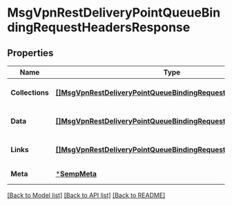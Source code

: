 # MsgVpnRestDeliveryPointQueueBindingRequestHeadersResponse

## Properties
Name | Type | Description | Notes
------------ | ------------- | ------------- | -------------
**Collections** | [**[]MsgVpnRestDeliveryPointQueueBindingRequestHeaderCollections**](MsgVpnRestDeliveryPointQueueBindingRequestHeaderCollections.md) |  | [optional] [default to null]
**Data** | [**[]MsgVpnRestDeliveryPointQueueBindingRequestHeader**](MsgVpnRestDeliveryPointQueueBindingRequestHeader.md) |  | [optional] [default to null]
**Links** | [**[]MsgVpnRestDeliveryPointQueueBindingRequestHeaderLinks**](MsgVpnRestDeliveryPointQueueBindingRequestHeaderLinks.md) |  | [optional] [default to null]
**Meta** | [***SempMeta**](SempMeta.md) |  | [default to null]

[[Back to Model list]](../README.md#documentation-for-models) [[Back to API list]](../README.md#documentation-for-api-endpoints) [[Back to README]](../README.md)

